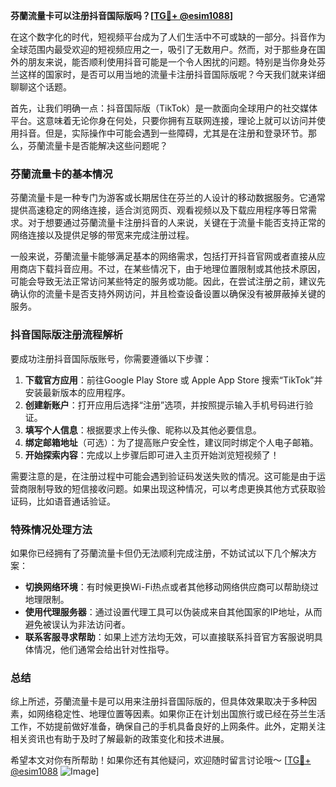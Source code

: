 **芬蘭流量卡可以注册抖音国际版吗？[[TG💪+ @esim1088](https://t.me/s/esim1088)]**

在这个数字化的时代，短视频平台成为了人们生活中不可或缺的一部分。抖音作为全球范围内最受欢迎的短视频应用之一，吸引了无数用户。然而，对于那些身在国外的朋友来说，能否顺利使用抖音可能是一个令人困扰的问题。特别是当你身处芬兰这样的国家时，是否可以用当地的流量卡注册抖音国际版呢？今天我们就来详细聊聊这个话题。

首先，让我们明确一点：抖音国际版（TikTok）是一款面向全球用户的社交媒体平台。这意味着无论你身在何处，只要你拥有互联网连接，理论上就可以访问并使用抖音。但是，实际操作中可能会遇到一些障碍，尤其是在注册和登录环节。那么，芬蘭流量卡是否能解决这些问题呢？

### 芬蘭流量卡的基本情况

芬蘭流量卡是一种专门为游客或长期居住在芬兰的人设计的移动数据服务。它通常提供高速稳定的网络连接，适合浏览网页、观看视频以及下载应用程序等日常需求。对于想要通过芬蘭流量卡注册抖音的人来说，关键在于流量卡能否支持正常的网络连接以及提供足够的带宽来完成注册过程。

一般来说，芬蘭流量卡能够满足基本的网络需求，包括打开抖音官网或者直接从应用商店下载抖音应用。不过，在某些情况下，由于地理位置限制或其他技术原因，可能会导致无法正常访问某些特定的服务或功能。因此，在尝试注册之前，建议先确认你的流量卡是否支持外网访问，并且检查设备设置以确保没有被屏蔽掉关键的服务。

### 抖音国际版注册流程解析

要成功注册抖音国际版账号，你需要遵循以下步骤：

1. **下载官方应用**：前往Google Play Store 或 Apple App Store 搜索“TikTok”并安装最新版本的应用程序。
2. **创建新账户**：打开应用后选择“注册”选项，并按照提示输入手机号码进行验证。
3. **填写个人信息**：根据要求上传头像、昵称以及其他必要信息。
4. **绑定邮箱地址**（可选）：为了提高账户安全性，建议同时绑定个人电子邮箱。
5. **开始探索内容**：完成以上步骤后即可进入主页开始浏览短视频了！

需要注意的是，在注册过程中可能会遇到验证码发送失败的情况。这可能是由于运营商限制导致的短信接收问题。如果出现这种情况，可以考虑更换其他方式获取验证码，比如语音通话验证。

### 特殊情况处理方法

如果你已经拥有了芬蘭流量卡但仍无法顺利完成注册，不妨试试以下几个解决方案：

- **切换网络环境**：有时候更换Wi-Fi热点或者其他移动网络供应商可以帮助绕过地理限制。
- **使用代理服务器**：通过设置代理工具可以伪装成来自其他国家的IP地址，从而避免被误认为非法访问者。
- **联系客服寻求帮助**：如果上述方法均无效，可以直接联系抖音官方客服说明具体情况，他们通常会给出针对性指导。

### 总结

综上所述，芬蘭流量卡是可以用来注册抖音国际版的，但具体效果取决于多种因素，如网络稳定性、地理位置等因素。如果你正在计划出国旅行或已经在芬兰生活工作，不妨提前做好准备，确保自己的手机具备良好的上网条件。此外，定期关注相关资讯也有助于及时了解最新的政策变化和技术进展。

希望本文对你有所帮助！如果你还有其他疑问，欢迎随时留言讨论哦～ [[TG💪+ @esim1088](https://t.me/s/esim1088) ![Image](https://i.postimg.cc/4NQfJmqS/Snipaste-2025-05-13-00-14-12.png)]